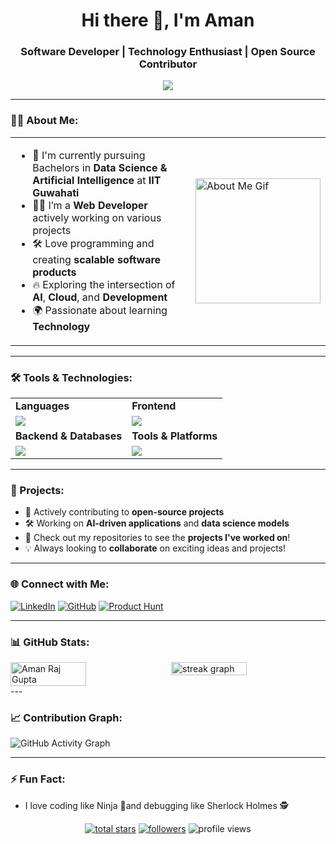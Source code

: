 <h1 align="center">Hi there 👋, I'm Aman </h1>
<h3 align="center"> Software Developer | Technology Enthusiast | Open Source Contributor</h3>

<p align="center">
  <img src="https://readme-typing-svg.herokuapp.com?color=36BCF7&lines=Full+Stack+Website+Developer;Passionate+Technology+Enthusiast" />
</p>


---

### 👨‍💻 About Me:

<table>
  <tr>
    <td>
      <ul>
        <li>📘 I'm currently pursuing Bachelors in <strong>Data Science & Artificial Intelligence</strong> at <strong>IIT Guwahati</strong></li>
        <li>👨‍💻 I’m a <strong>Web Developer</strong> actively working on various projects</li>
        <li>🛠️ Love programming and creating <strong>scalable software products</strong></li>
        <li>🔥 Exploring the intersection of <strong>AI</strong>, <strong>Cloud</strong>, and <strong>Development</strong></li>
        <li>🌍 Passionate about learning <strong>Technology</strong></li>
      </ul>
    </td>
    <td>
      <img src="https://khatriroshan.com.np/static/media/giphy.b31655aeb566789dab09.gif" alt="About Me Gif" width="200" height="200" />
    </td>
  </tr>
</table>

---

### 🛠️ Tools & Technologies:

<table>
<tr>
    <td><strong>Languages</strong></td>
    <td><strong>Frontend</strong></td>
</tr>
<tr>
    <td><img src="https://skillicons.dev/icons?i=js,ts,java,c,python&theme=light"></td>
    <td><img src="https://skillicons.dev/icons?i=html,css,react,nextjs,tailwind,bootstrap&theme=light"></td>
</tr>
<tr>
    <td><strong>Backend & Databases</strong></td>
    <td><strong>Tools & Platforms</strong></td>
</tr>
<tr>
    <td><img src="https://skillicons.dev/icons?i=nodejs,express,mongodb,postgresql,firebase&theme=light"></td>
    <td><img src="https://skillicons.dev/icons?i=aws,docker,git,figma,nginx,postman&theme=light"></td>
</tr>
</table>


---

### 🚀 Projects:

- 📂 Actively contributing to **open-source projects**  
- 🛠️ Working on **AI-driven applications** and **data science models**  
- 🌟 Check out my repositories to see the **projects I've worked on**!  
- 💡 Always looking to **collaborate** on exciting ideas and projects!

---

### 🌐 Connect with Me:

[![LinkedIn](https://img.shields.io/badge/LinkedIn-0077B5?style=for-the-badge&logo=linkedin&logoColor=white)](https://www.linkedin.com/in/aman-raj-gupta-/) [![GitHub](https://img.shields.io/badge/GitHub-181717?style=for-the-badge&logo=github&logoColor=white)](https://github.com/Amanrajguptaa) [![Product Hunt](https://img.shields.io/badge/Product_Hunt-DA552F?style=for-the-badge&logo=producthunt&logoColor=white)](https://www.producthunt.com/@aman_raj40)
  

---

### 📊 GitHub Stats:

<div style="display: flex; justify-content: space-between; width: 100%;">
  <img src="https://github-readme-stats.vercel.app/api?username=Amanrajguptaa&theme=dark&show_icons=true&locale=en&card_width=450&hide_border=true" alt="Aman Raj Gupta" width="49%" />
  <img src="https://streak-stats.demolab.com?user=Amanrajguptaa&theme=dark&hide_border=true&border_radius=5&card_width=450" width="49%" alt="streak graph" />
</div>
---

### 📈 Contribution Graph:

![GitHub Activity Graph](https://github-readme-activity-graph.vercel.app/graph?username=Amanrajguptaa&theme=github-compact)

---

### ⚡ Fun Fact:
- I love coding like Ninja 🥷and debugging like Sherlock Holmes 🕵️


<p align="center">
  <a href="https://github.com/Amanrajguptaa?tab=repositories&sort=stargazers">
    <img alt="total stars" title="Total stars on GitHub" src="https://custom-icon-badges.demolab.com/github/stars/Amanrajguptaa?color=b9d38f&style=for-the-badge&labelColor=81CC08&logo=star"/></a>
  <a href="https://github.com/Amanrajguptaa?tab=followers">
    <img alt="followers" title="Follow me on Github" src="https://custom-icon-badges.demolab.com/github/followers/Amanrajguptaa?color=b9d38f&labelColor=81CC08&style=for-the-badge&logo=person-add&label=Follow&logoColor=white"/></a>
  <img src="https://komarev.com/ghpvc/?username=Amanrajguptaa&style=for-the-badge&color=81CC08" alt="profile views" />
</p>
